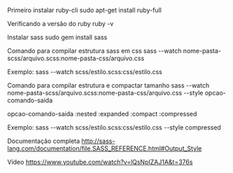 Primeiro instalar ruby-cli
sudo apt-get install ruby-full

Verificando a versão do ruby
ruby -v

Instalar sass 
sudo gem install sass


Comando para compilar estrutura sass em css
sass --watch nome-pasta-scss/arquivo.scss:nome-pasta-css/arquivo.css

Exemplo: 
sass --watch scss/estilo.scss:css/estilo.css


Comando para compilar estrutura e compactar tamanho 
sass --watch nome-pasta-scss/arquivo.scss:nome-pasta-css/arquivo.css --style opcao-comando-saida

opcao-comando-saida
:nested
:expanded
:compact
:compressed

Exemplo:
sass --watch scss/estilo.scss:css/estilo.css --style compressed



Documentação completa
http://sass-lang.com/documentation/file.SASS_REFERENCE.html#Output_Style

Vídeo
https://www.youtube.com/watch?v=lQsNpIZAJ1A&t=376s
